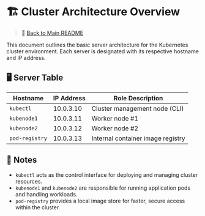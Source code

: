 # 🏗️ Cluster Architecture Overview

> 🔗 [Back to Main README](./README.md)


This document outlines the basic server architecture for the Kubernetes cluster environment. Each server is designated with its respective hostname and IP address.

## 🖥️ Server Table

| Hostname      | IP Address   | Role Description               |
|---------------|--------------|-------------------------------|
| `kubectl`     | 10.0.3.10     | Cluster management node (CLI) |
| `kubenode1`   | 10.0.3.11     | Worker node #1                |
| `kubenode2`   | 10.0.3.12     | Worker node #2                |
| `pod-registry`| 10.0.3.13     | Internal container image registry |

## 🧭 Notes

- `kubectl` acts as the control interface for deploying and managing cluster resources.
- `kubenode1` and `kubenode2` are responsible for running application pods and handling workloads.
- `pod-registry` provides a local image store for faster, secure access within the cluster.